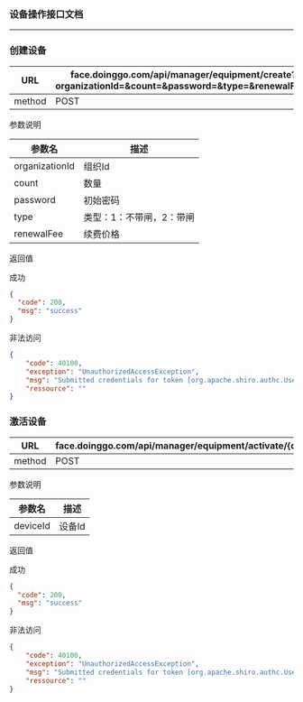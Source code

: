 ### 设备操作接口文档 ###
----

### 创建设备

|URL|face.doinggo.com/api/manager/equipment/create?organizationId=&count=&password=&type=&renewalFee=|
|---|---|
|method|POST|

参数说明

|参数名|描述|
|---|---|
|organizationId|组织Id|
|count|数量|
|password|初始密码|
|type|类型：1：不带闸，2：带闸|
|renewalFee|续费价格|

返回值

成功

```json
{
  "code": 200,
  "msg": "success"
}
```

非法访问

```json
{
    "code": 40100,
    "exception": "UnauthorizedAccessException",
    "msg": "Submitted credentials for token [org.apache.shiro.authc.UsernamePasswordToken - warrior, rememberMe=false] did not match the expected credentials.",
    "ressource": ""
}
```

### 激活设备

|URL|face.doinggo.com/api/manager/equipment/activate/{deviceId}|
|---|---|
|method|POST|

参数说明

|参数名|描述|
|---|---|
|deviceId|设备Id|

返回值

成功

```json
{
  "code": 200,
  "msg": "success"
}
```

非法访问

```json
{
    "code": 40100,
    "exception": "UnauthorizedAccessException",
    "msg": "Submitted credentials for token [org.apache.shiro.authc.UsernamePasswordToken - warrior, rememberMe=false] did not match the expected credentials.",
    "ressource": ""
}
```
